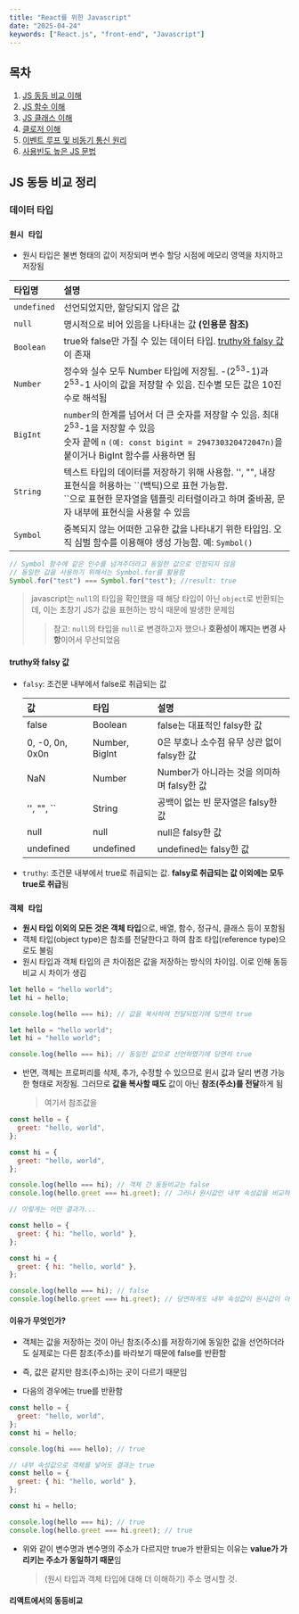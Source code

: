 ```yaml
---
title: "React를 위한 Javascript"
date: "2025-04-24"
keywords: ["React.js", "front-end", "Javascript"]
---
```


## 목차

1. [JS 동등 비교 이해](#js-동등-비교-이해)
2. [JS 함수 이해](#js-함수-이해)
3. [JS 클래스 이해](#js-클래스-이해)
4. [클로저 이해](#클로저-이해)
5. [이벤트 루프 및 비동기 통신 원리](#이벤트-루프-및-비동기-통신-원리)
6. [사용빈도 높은 JS 문법](#사용빈도-높은-js-문법)

## JS 동등 비교 정리

### 데이터 타입

### `원시 타입`

- 원시 타입은 불변 형태의 값이 저장되며 변수 할당 시점에 메모리 영역을 차지하고 저장됨

| 타입명      | 설명                                                                                                                                                                                                        |
| :---------- | :---------------------------------------------------------------------------------------------------------------------------------------------------------------------------------------------------------- |
| `undefined` | 선언되었지만, 할당되지 않은 값                                                                                                                                                                              |
| `null`      | 명시적으로 비어 있음을 나타내는 값 **(인용문 참조)**                                                                                                                                                        |
| `Boolean`   | true와 false만 가질 수 있는 데이터 타입. [truthy와 falsy 값](#truthy와-falsy-값)이 존재                                                                                                                     |
| `Number`    | 정수와 실수 모두 Number 타입에 저장됨. -(2<sup>53</sup>-1)과 2<sup>53</sup>-1 사이의 값을 저장할 수 있음. 진수별 모든 값은 10진수로 해석됨                                                                  |
| `BigInt`    | `number`의 한계를 넘어서 더 큰 숫자를 저장할 수 있음. 최대 2<sup>53</sup>-1을 저장할 수 있음 <br/>숫자 끝에 `n` `(예: const bigint = 294730320472047n)`을 붙이거나 BigInt 함수를 사용하면 됨                |
| `String`    | 텍스트 타입의 데이터를 저장하기 위해 사용함. '', "", 내장 표현식을 허용하는 \`\`(백틱)으로 표현 가능함. <br/> \`\`으로 표현한 문자열을 템플릿 리터럴이라고 하며 줄바꿈, 문자 내부에 표현식을 사용할 수 있음 |
| `Symbol`    | 중복되지 않는 어떠한 고유한 값을 나타내기 위한 타입임. 오직 심벌 함수를 이용해야 생성 가능함. 예: `Symbol()`                                                                                                |

```javascript
// Symbol 함수에 같은 인수를 넘겨주더라고 동일한 값으로 인정되지 않음
// 동일한 값을 사용하기 위해서는 Symbol.for를 활용함
Symbol.for("test") === Symbol.for("test"); //result: true
```

> javascript는 `null`의 타입을 확인했을 때 해당 타입이 아닌 `object`로 반환되는데, 이는 초창기 JS가 값을 표현하는 방식 때문에 발생한 문제임
>
> > 참고: `null`의 타입을 `null`로 변경하고자 했으나 **호환성이 깨지는 변경 사항**이어서 무산되었음

#### truthy와 falsy 값

- `falsy`: 조건문 내부에서 false로 취급되는 값

  | 값              | 타입           | 설명                                        |
  | :-------------- | :------------- | :------------------------------------------ |
  | false           | Boolean        | false는 대표적인 falsy한 값                 |
  | 0, -0, 0n, 0x0n | Number, BigInt | 0은 부호나 소수점 유무 상관 없이 falsy한 값 |
  | NaN             | Number         | Number가 아니라는 것을 의미하며 falsy한 값  |
  | '', "", ``      | String         | 공백이 없는 빈 문자열은 falsy한 값          |
  | null            | null           | null은 falsy한 값                           |
  | undefined       | undefined      | undefined는 falsy한 값                      |

- `truthy`: 조건문 내부에서 true로 취급되는 값. **falsy로 취급되는 값 이외에는 모두 true로 취급**됨

### `객체 타입`

- **원시 타입 이외의 모든 것은 객체 타입**으로, 배열, 함수, 정규식, 클래스 등이 포함됨
- 객체 타입(object type)은 참조를 전달한다고 하여 참조 타입(reference type)으로도 불림
- 원시 타입과 객체 타입의 큰 차이점은 값을 저장하는 방식의 차이임. 이로 인해 동등비교 시 차이가 생김

```javascript
let hello = "hello world";
let hi = hello;

console.log(hello === hi); // 값을 복사하여 전달되었기에 당연히 true

let hello = "hello world";
let hi = "hello world";

console.log(hello === hi); // 동일한 값으로 선언하였기에 당연히 true
```

- 반면, 객체는 프로퍼리를 삭제, 추가, 수정할 수 있으므로 윈시 값과 달리 변경 가능한 형태로 저장됨. 그러므로 **값을 복사할 때도** 값이 아닌 **참조(주소)를 전달**하게 됨
  > 여기서 참조값을

```javascript
const hello = {
  greet: "hello, world",
};

const hi = {
  greet: "hello, world",
};

console.log(hello === hi); // 객체 간 동등비교는 false
console.log(hello.greet === hi.greet); // 그러나 원시값인 내부 속성값을 비교하면 true

// 이렇게는 어떤 결과가...

const hello = {
  greet: { hi: "hello, world" },
};

const hi = {
  greet: { hi: "hello, world" },
};

console.log(hello === hi); // false
console.log(hello.greet === hi.greet); // 당연하게도 내부 속성값이 원시값이 아닌 객체라서 false
```

#### 이유가 무엇인가?

- 객체는 값을 저장하는 것이 아닌 참조(주소)를 저장하기에 동일한 값을 선언하더라도 실제로는 다른 참조(주소)를 바라보기 때문에 false를 반환함
- 즉, 값은 같지만 참조(주소)하는 곳이 다르기 때문임

- 다음의 경우에는 true를 반환함

```javascript
const hello = {
  greet: "hello, world",
};
const hi = hello;

console.log(hi === hello); // true

// 내부 속성값으로 객체를 넣어도 결과는 true
const hello = {
  greet: { hi: "hello, world" },
};

const hi = hello;

console.log(hello === hi); // true
console.log(hello.greet === hi.greet); // true
```

- 위와 같이 변수명과 변수명의 주소가 다르지만 true가 반환되는 이유는 **value가 가리키는 주소가 동일하기 때문**임
  > (원시 타입과 객체 타입에 대해 더 이해하기) 주소 명시할 것.

#### 리액트에서의 동등비교
